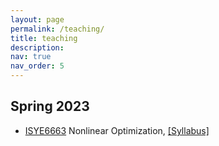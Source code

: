 ```yaml
---
layout: page
permalink: /teaching/
title: teaching
description: 
nav: true
nav_order: 5
---
```


## Spring 2023
 - [ISYE6663](https://oscar.gatech.edu/bprod/bwckctlg.p_display_courses?term_in=202302&one_subj=ISYE&sel_crse_strt=6663&sel_crse_end=6663&sel_subj=&sel_levl=&sel_schd=&sel_coll=&sel_divs=&sel_dept=&sel_attr=) Nonlinear Optimization, 
   [[Syllabus]](https://milzj.github.io/assets/pdf/ISYE6663-Syllabus-Spring-2023.pdf)
